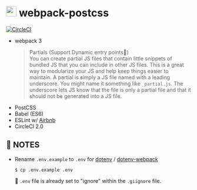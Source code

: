 # <img src="https://github-sect.s3-ap-northeast-1.amazonaws.com/logo.svg" width="28" height="auto"> webpack-postcss
[![CircleCI](https://circleci.com/gh/sectsect/webpack-postcss.svg?style=svg)](https://circleci.com/gh/sectsect/webpack-postcss)

- webpack 3
  > Partials (Support Dynamic entry points:icecream:)   
  You can create partial JS files that contain little snippets of bundled JS that you can include in other JS files. This is a great way to modularize your JS and help keep things easier to maintain. A partial is simply a JS file named with a leading underscore. You might name it something like `_partial.js`. The underscore lets JS know that the file is only a partial file and that it should not be generated into a JS file.
- PostCSS
- Babel (ES6)
- ESLint w/ [Airbnb](https://github.com/airbnb/javascript/tree/master/packages/eslint-config-airbnb)
- CircleCI 2.0

## :bookmark: NOTES
- Rename `.env.example` to `.env` for [dotenv](https://github.com/motdotla/dotenv) / [dotenv-webpack](https://github.com/mrsteele/dotenv-webpack)
  ```
  $ cp .env.example .env
  ```
  :memo: `.env` file is already set to "ignore" within the `.giignore` file.
